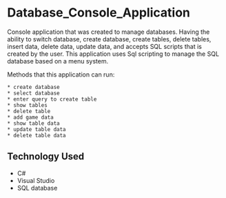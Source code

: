 # Database_Console_Application
Console application that was created to manage databases. Having the ability to switch database, create database, create tables, delete tables, insert data, delete data, update data, and accepts SQL scripts that is created by the user. This application uses Sql scripting to manage the SQL database based on a menu system. 

Methods that this application can run: 

    * create database
    * select database
    * enter query to create table
    * show tables
    * delete table
    * add game data
    * show table data
    * update table data
    * delete table data

## Technology Used
  
  * C#
  * Visual Studio
  * SQL database

